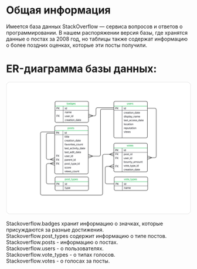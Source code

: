 # Общая информация

Имеется база данных StackOverflow — сервиса вопросов и ответов о программировании. В нашем распоряжении версия базы, где хранятся данные о постах за 2008 год, 
но таблицы также содержат информацию о более поздних оценках, которые эти посты получили.

# ER-диаграмма базы данных:
![](https://github.com/knpanasik/my_portfolio/blob/additional/sql_advance_tasks/ER_StackOverflow.png)

Stackoverflow.badges хранит информацию о значках, которые присуждаются за разные достижения. <br/>
Stackoverflow.post_types содержит информацию о типе постов. <br/>
Stackoverflow.posts - информацию о постах. <br/>
Stackoverflow.users - о пользователях. <br/>
Stackoverflow.vote_types - о типах голосов. <br/>
Stackoverflow.votes - о голосах за посты. 
